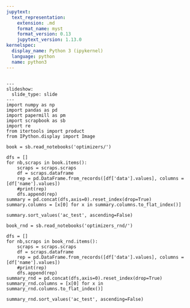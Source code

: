 ```yaml
---
jupytext:
  text_representation:
    extension: .md
    format_name: myst
    format_version: 0.13
    jupytext_version: 1.13.0
kernelspec:
  display_name: Python 3 (ipykernel)
  language: python
  name: python3
---
```


```{code-cell} ipython3

```

```{code-cell} ipython3
---
slideshow:
  slide_type: slide
---
import numpy as np
import pandas as pd
import papermill as pm
import scrapbook as sb
import re
from itertools import product
from IPython.display import Image
```

```{code-cell} ipython3
book = sb.read_notebooks('optimizers/')
```

```{code-cell} ipython3
dfs = []
for nb,scraps in book.items():
    scraps = scraps.scraps
    df = scraps.dataframe
    rep = pd.DataFrame.from_records([df['data'].values], columns = [df['name'].values])
    #print(rep)
    dfs.append(rep)
summary = pd.concat(dfs,axis=0).reset_index(drop=True)
summary.columns = [x[0] for x in summary.columns.to_flat_index()]
```

```{code-cell} ipython3
summary.sort_values('ac_test', ascending=False)
```

```{code-cell} ipython3
book_rnd = sb.read_notebooks('optimizers_rnd/')
```

```{code-cell} ipython3
dfs = []
for nb,scraps in book_rnd.items():
    scraps = scraps.scraps
    df = scraps.dataframe
    rep = pd.DataFrame.from_records([df['data'].values], columns = [df['name'].values])
    #print(rep)
    dfs.append(rep)
summary_rnd = pd.concat(dfs,axis=0).reset_index(drop=True)
summary_rnd.columns = [x[0] for x in summary_rnd.columns.to_flat_index()]
```

```{code-cell} ipython3
summary_rnd.sort_values('ac_test', ascending=False)
```

```{code-cell} ipython3

```
